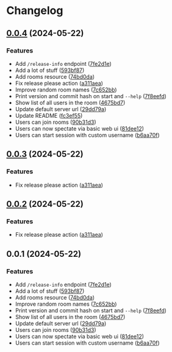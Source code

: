 # Changelog

## [0.0.4](https://github.com/sne11ius/pp/compare/v0.0.3...v0.0.4) (2024-05-22)


### Features

* Add `/release-info` endpoint ([7fe2d1e](https://github.com/sne11ius/pp/commit/7fe2d1e0c3fff02731e0dbb213d88838bde7ff37))
* Add a lot of stuff ([593bf87](https://github.com/sne11ius/pp/commit/593bf87042e6a424cd32b3d9b039bf08708f86c8))
* Add rooms resource ([74bd0da](https://github.com/sne11ius/pp/commit/74bd0da9099e349638411c9b24d2252dc471f926))
* Fix release please action ([a311aea](https://github.com/sne11ius/pp/commit/a311aea1efff592fa58a69a560b997e06d5eaecb))
* Improve random room names ([7c652bb](https://github.com/sne11ius/pp/commit/7c652bbd0d7b49908fb0c468e3f893b3f87480cf))
* Print version and commit hash on start and `--help` ([7f8eefd](https://github.com/sne11ius/pp/commit/7f8eefd5d63a6a5c232ae880616f832f799813c8))
* Show list of all users in the room ([4675bd7](https://github.com/sne11ius/pp/commit/4675bd7571e2bde109da35dd92e68bd2a73afdc5))
* Update default server url ([29dd79a](https://github.com/sne11ius/pp/commit/29dd79a8d24f60975ad713019285f5eef9fcd612))
* Update README ([fc3ef55](https://github.com/sne11ius/pp/commit/fc3ef55b5174cc4546c7ae59269f751004cf4d38))
* Users can join rooms ([90b31d3](https://github.com/sne11ius/pp/commit/90b31d3dc8117fb7059b7185c3f630364001c73e))
* Users can now spectate via basic web ui ([81dee12](https://github.com/sne11ius/pp/commit/81dee122ab0798860e6dd3a18cfd3eed4db08314))
* Users can start session with custom username ([b6aa70f](https://github.com/sne11ius/pp/commit/b6aa70feb1499b86265d2916ea4e0f2ce89ce7ec))

## [0.0.3](https://github.com/sne11ius/pp/compare/v0.0.2...v0.0.3) (2024-05-22)


### Features

* Fix release please action ([a311aea](https://github.com/sne11ius/pp/commit/a311aea1efff592fa58a69a560b997e06d5eaecb))

## [0.0.2](https://github.com/sne11ius/pp/compare/v0.0.1...v0.0.2) (2024-05-22)


### Features

* Fix release please action ([a311aea](https://github.com/sne11ius/pp/commit/a311aea1efff592fa58a69a560b997e06d5eaecb))

## 0.0.1 (2024-05-22)


### Features

* Add `/release-info` endpoint ([7fe2d1e](https://github.com/sne11ius/pp/commit/7fe2d1e0c3fff02731e0dbb213d88838bde7ff37))
* Add a lot of stuff ([593bf87](https://github.com/sne11ius/pp/commit/593bf87042e6a424cd32b3d9b039bf08708f86c8))
* Add rooms resource ([74bd0da](https://github.com/sne11ius/pp/commit/74bd0da9099e349638411c9b24d2252dc471f926))
* Improve random room names ([7c652bb](https://github.com/sne11ius/pp/commit/7c652bbd0d7b49908fb0c468e3f893b3f87480cf))
* Print version and commit hash on start and `--help` ([7f8eefd](https://github.com/sne11ius/pp/commit/7f8eefd5d63a6a5c232ae880616f832f799813c8))
* Show list of all users in the room ([4675bd7](https://github.com/sne11ius/pp/commit/4675bd7571e2bde109da35dd92e68bd2a73afdc5))
* Update default server url ([29dd79a](https://github.com/sne11ius/pp/commit/29dd79a8d24f60975ad713019285f5eef9fcd612))
* Users can join rooms ([90b31d3](https://github.com/sne11ius/pp/commit/90b31d3dc8117fb7059b7185c3f630364001c73e))
* Users can now spectate via basic web ui ([81dee12](https://github.com/sne11ius/pp/commit/81dee122ab0798860e6dd3a18cfd3eed4db08314))
* Users can start session with custom username ([b6aa70f](https://github.com/sne11ius/pp/commit/b6aa70feb1499b86265d2916ea4e0f2ce89ce7ec))
